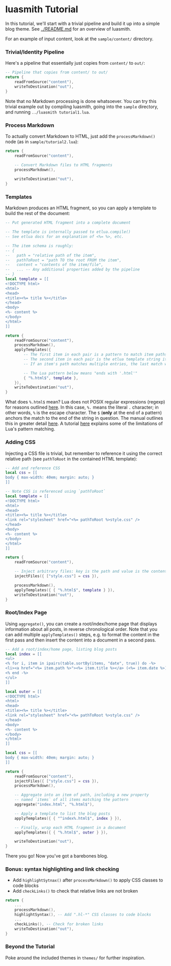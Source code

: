 # luasmith Tutorial
In this tutorial, we'll start with a trivial pipeline and build it up into a simple blog theme. See [../README.md](../README.md) for an overview of luasmith.

For an example of input content, look at the `sample/content/` directory.

### Trivial/Identity Pipeline
Here's a pipeline that essentially just copies from `content/` to `out/`:

```lua
-- Pipeline that copies from content/ to out/
return {
	readFromSource("content"),
	writeToDestination("out"),
}
```

Note that no Markdown processing is done whatsoever. You can try this trivial example out by compiling luasmith, going into the `sample` directory, and running `../luasmith tutorial1.lua`.

### Process Markdown
To actually convert Markdown to HTML, just add the `processMarkdown()` node (as in `sample/tutorial2.lua`):

```lua
return {
	readFromSource("content"),

	-- Convert Markdown files to HTML fragments
	processMarkdown(),
	
	writeToDestination("out"),
}
```

### Templates
Markdown produces an HTML fragment, so you can apply a template to build the rest of the document:

```lua
-- Put generated HTML fragment into a complete document

-- The template is internally passed to etlua.compile()
-- See etlua docs for an explanation of <%= %>, etc.

-- The item schema is roughly:
-- {
--   path = "relative path of the item",
--   pathToRoot = "path TO the root FROM the item",
--   content = "contents of the item/file",
--   ... -- Any additional properties added by the pipeline
-- }
local template = [[
<!DOCTYPE html>
<html>
<head>
<title><%= title %></title>
</head>
<body>
<%- content %>
</body>
</html>
]]

return {
	readFromSource("content"),
	processMarkdown(),
	applyTemplates({
		-- The first item in each pair is a pattern to match item paths
		-- The second item in each pair is the etlua template string itself
		-- If an item's path matches multiple entries, the last match wins

		-- The Lua pattern below means "ends with '.html'"
		{ "%.html$", template },
	}),
	writeToDestination("out"),
}
```

What does `%.html$` mean? Lua does not POSIX regular expressions (regexp) for reasons outlined [here](https://www.lua.org/pil/20.1.html). In this case, `%.` means the literal `.` character; in other words, `%` is the escape character. The `$` (**only** at the end of a pattern) anchors the match to the end of the string in question. The manual outlines this in greater detail [here](https://www.lua.org/manual/5.4/manual.html#6.4.1). A tutorial [here](http://lua-users.org/wiki/PatternsTutorial) explains some of the limitations of Lua's pattern matching.

### Adding CSS
Injecting a CSS file is trivial, but remember to reference it using the correct relative path (see `pathToRoot` in the contained HTML template):

```lua
-- Add and reference CSS
local css = [[
body { max-width: 40em; margin: auto; }
]]

-- Note CSS is referenced using `pathToRoot`
local template = [[
<!DOCTYPE html>
<html>
<head>
<title><%= title %></title>
<link rel="stylesheet" href="<%= pathToRoot %>style.css" />
</head>
<body>
<%- content %>
</body>
</html>
]]

return {
	readFromSource("content"),

	-- Inject arbitrary files: key is the path and value is the content
	injectFiles({ ["style.css"] = css }),

	processMarkdown(),
	applyTemplates({ { "%.html$", template } }),
	writeToDestination("out"),
}
```

### Root/Index Page
Using `aggregate()`, you can create a root/index/home page that displays information about all posts, in reverse chronological order. Note that you can add multiple `applyTemplates()` steps, e.g. to format the content in the first pass and then insert the content into a document in a second pass.

```lua
-- Add a root/index/home page, listing blog posts
local index = [[
<ul>
<% for i, item in ipairs(table.sortBy(items, "date", true)) do -%>
<li><a href="<%= item.path %>"><%= item.title %></a> (<%= item.date %>)</li>
<% end -%>
</ul>
]]

local outer = [[
<!DOCTYPE html>
<html>
<head>
<title><%= title %></title>
<link rel="stylesheet" href="<%= pathToRoot %>style.css" />
</head>
<body>
<%- content %>
</body>
</html>
]]

local css = [[
body { max-width: 40em; margin: auto; }
]]

return {
	readFromSource("content"),
	injectFiles({ ["style.css"] = css }),
	processMarkdown(),

	-- Aggregate into an item of path, including a new property
	-- named `items` of all items matching the pattern
	aggregate("index.html", "%.html$"),

	-- Apply a template to list the blog posts
	applyTemplates({ { "^index%.html$", index } }),

	-- Finally, wrap each HTML fragment in a document
	applyTemplates({ { "%.html$", outer } }),

	writeToDestination("out"),
}
```

There you go! Now you've got a barebones blog.

### Bonus: syntax highlighting and link checking
* Add `highlightSytnax()` after `processMarkdown()` to apply CSS classes to code blocks
* Add `checkLinks()` to check that relative links are not broken

```lua
return {
	...
	processMarkdown(),
	highlightSyntax(), -- Add ".hl-*" CSS classes to code blocks
	...
	checkLinks(), -- Check for broken links
	writeToDestination("out"),
}
```

### Beyond the Tutorial
Poke around the included themes in `themes/` for further inspiration.
